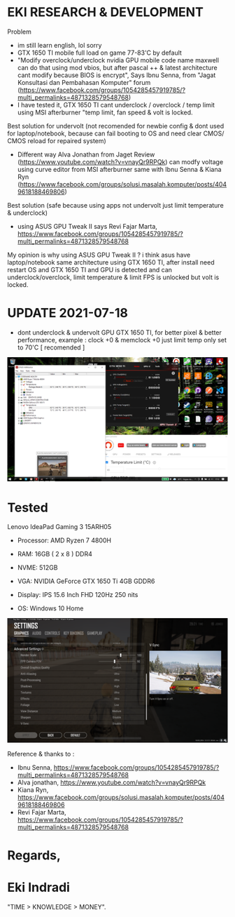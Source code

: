 # EKI RESEARCH & DEVELOPMENT

Problem 
- im still learn english, lol sorry
- GTX 1650 TI mobile full load on game 77-83'C by default
- "Modify overclock/underclock nvidia GPU mobile code name maxwell can do that using mod vbios, 
  but after pascal ++ & latest architecture cant modify because BIOS is encrypt", Says Ibnu Senna, 
  from "Jagat Konsultasi dan Pembahasan Komputer" forum (https://www.facebook.com/groups/1054285457919785/?multi_permalinks=4871328579548768)
- I have tested it, GTX 1650 TI cant underclock / overclock / temp limit using MSI afterburner "temp limit, fan speed & volt is locked.

Best solution for undervolt (not recomended for newbie config & dont used for laptop/notebook, because can fail booting to OS and need clear CMOS/ CMOS reload for repaired system)
- Different way Alva Jonathan from Jaget Review (https://www.youtube.com/watch?v=vnayQr9RPQk) can modfy voltage using curve editor from MSI afterburner same with Ibnu Senna & Kiana Ryn (https://www.facebook.com/groups/solusi.masalah.komputer/posts/4049618188469806)

Best solution (safe because using apps not undervolt just limit temperature & underclock)
- using ASUS GPU Tweak II says Revi Fajar Marta, https://www.facebook.com/groups/1054285457919785/?multi_permalinks=4871328579548768


My opinion is why using ASUS GPU Tweak II ? i think asus have laptop/notebook same architecture using GTX 1650 TI,
after install need restart OS and GTX 1650 TI and GPU is detected and can underclock/overclock, limit temperature & limit FPS is unlocked but volt is locked.


# UPDATE 2021-07-18
- dont underclock & undervolt GPU GTX 1650 TI, for better pixel & better performance, example : clock +0 & memclock +0 just limit temp only set to 70'C [ recomended ]


![TESTED](https://github.com/EKI-INDRADI/gtx-1650-ti-mobile-underclock-temp-limit/raw/master/RUNNING_TEST.png)


# Tested 

Lenovo IdeaPad Gaming 3 15ARH05

- Processor: AMD Ryzen 7 4800H

- RAM: 16GB ( 2 x 8 ) DDR4

- NVME: 512GB

- VGA: NVIDIA GeForce GTX 1650 Ti 4GB GDDR6

- Display: IPS 15.6 Inch FHD 120Hz 250 nits

- OS: Windows 10 Home

![PUBG_DEFAULT](https://github.com/EKI-INDRADI/gtx-1650-ti-mobile-underclock-temp-limit/raw/master/PUBG_BY_DEFAULT.png)


Reference & thanks to :
- Ibnu Senna, https://www.facebook.com/groups/1054285457919785/?multi_permalinks=4871328579548768
- Alva jonathan, https://www.youtube.com/watch?v=vnayQr9RPQk
- Kiana Ryn, https://www.facebook.com/groups/solusi.masalah.komputer/posts/4049618188469806
- Revi Fajar Marta, https://www.facebook.com/groups/1054285457919785/?multi_permalinks=4871328579548768

# Regards,

# Eki Indradi
"TIME > KNOWLEDGE > MONEY".






